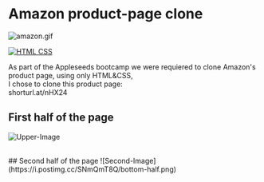 # Amazon product-page clone


![amazon.gif](https://c.tenor.com/5qLlvFFnMCwAAAAC/amazon-package.gif)





[![HTML CSS](https://img.shields.io/badge/HTML-CSS-<COLOR>.svg)](https://shields.io/)

As part of the Appleseeds bootcamp we were requiered to clone Amazon's product page, using only HTML&CSS, <br />
I chose to clone this product page:<br /> shorturl.at/nHX24

## First half of the page

![Upper-Image](https://i.postimg.cc/gk4zjVqV/bg-img.png)

<br />
## Second half of the page
![Second-Image](https://i.postimg.cc/SNmQmT8Q/bottom-half.png)


